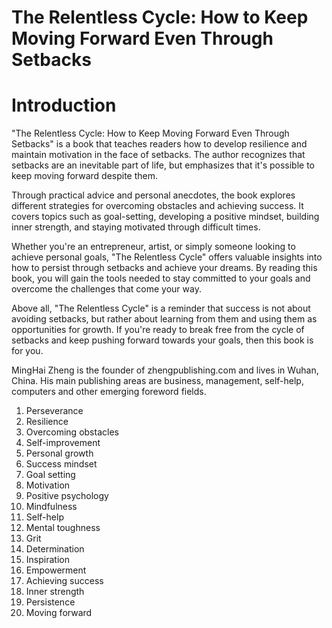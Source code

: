 # The Relentless Cycle: How to Keep Moving Forward Even Through Setbacks

# Introduction

"The Relentless Cycle: How to Keep Moving Forward Even Through Setbacks" is a book that teaches readers how to develop resilience and maintain motivation in the face of setbacks. The author recognizes that setbacks are an inevitable part of life, but emphasizes that it's possible to keep moving forward despite them.

Through practical advice and personal anecdotes, the book explores different strategies for overcoming obstacles and achieving success. It covers topics such as goal-setting, developing a positive mindset, building inner strength, and staying motivated through difficult times.

Whether you're an entrepreneur, artist, or simply someone looking to achieve personal goals, "The Relentless Cycle" offers valuable insights into how to persist through setbacks and achieve your dreams. By reading this book, you will gain the tools needed to stay committed to your goals and overcome the challenges that come your way.

Above all, "The Relentless Cycle" is a reminder that success is not about avoiding setbacks, but rather about learning from them and using them as opportunities for growth. If you're ready to break free from the cycle of setbacks and keep pushing forward towards your goals, then this book is for you.

MingHai Zheng is the founder of zhengpublishing.com and lives in Wuhan, China. His main publishing areas are business, management, self-help, computers and other emerging foreword fields.



1. Perseverance
2. Resilience
3. Overcoming obstacles
4. Self-improvement
5. Personal growth
6. Success mindset
7. Goal setting
8. Motivation
9. Positive psychology
10. Mindfulness
11. Self-help
12. Mental toughness
13. Grit
14. Determination
15. Inspiration
16. Empowerment
17. Achieving success
18. Inner strength
19. Persistence
20. Moving forward



